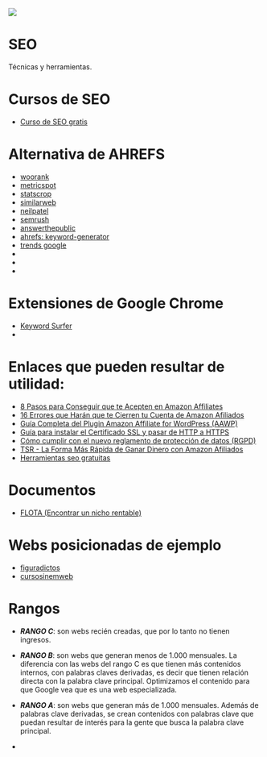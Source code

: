 ![](https://bigseoacademy.com/wp-content/themes/orbital-child/assets/img/of-bigseo.png)
# SEO
Técnicas y herramientas.

# Cursos de SEO  
* [Curso de SEO gratis](https://romualdfons.com/curso-seo/)

# Alternativa de AHREFS
* [woorank](https://www.woorank.com/es/)
* [metricspot](https://metricspot.com/)
* [statscrop](https://www.statscrop.com/)
* [similarweb](https://www.similarweb.com/)
* [neilpatel](https://app.neilpatel.com/es/traffic_analyzer/overview?lang=es&locId=2724&domain=decalaveras.com)
* [semrush](https://es.semrush.com/seo/)
* [answerthepublic](https://answerthepublic.com/)
* [ahrefs: keyword-generator](https://ahrefs.com/keyword-generator)
* [trends google](https://trends.google.com/trends/)
* []()
* []()
* []()

# Extensiones de Google Chrome

* [Keyword Surfer](https://chrome.google.com/webstore/detail/keyword-surfer/bafijghppfhdpldihckdcadbcobikaca?hl=en)
* []()

# Enlaces que pueden resultar de utilidad: 

* [8 Pasos para Conseguir que te Acepten en Amazon Affiliates](https://romualdfons.com/ser-afiliado-amazon/)
* [16 Errores que Harán que te Cierren tu Cuenta de Amazon Afiliados](https://romualdfons.com/errores-amazon-afiliados/)
* [Guía Completa del Plugin Amazon Affiliate for WordPress (AAWP)](https://romualdfons.com/amazon-affiliates-wordpress-aawp/)
* [Guía para instalar el Certificado SSL y pasar de HTTP a HTTPS](https://romualdfons.com/certificado-ssl/)
* [Cómo cumplir con el nuevo reglamento de protección de datos (RGPD)](https://romualdfons.com/nuevo-reglamento-proteccion-datos-rgpd/)
* [ TSR - La Forma Más Rápida de Ganar Dinero con Amazon Afiliados](https://romualdfons.com/tsr/)
* [Herramientas seo gratuitas](https://ahrefs.com/blog/es/herramientas-seo-gratuitas/)

# Documentos

* [FLOTA (Encontrar un nicho rentable)](https://github.com/leandrocosmetomassini/SEO/blob/master/Documentos/M%C3%A9todo%20FLOTA.pdf)


# Webs posicionadas de ejemplo

* [figuradictos](https://figuradictos.com/)
* [cursosinemweb](https://cursosinemweb.es/)


# Rangos
  
* ***RANGO C***: son webs recién creadas, que por lo tanto no tienen ingresos.  
* ***RANGO B***: son webs que generan menos de 1.000 mensuales. La diferencia con
las webs del rango C es que tienen más contenidos internos, con palabras claves
derivadas, es decir que tienen relación directa con la palabra clave principal.
Optimizamos el contenido para que Google vea que es una web especializada.  
* ***RANGO A***: son webs que generan más de 1.000 mensuales. Además de
palabras clave derivadas, se crean contenidos con palabras clave que puedan
resultar de interés para la gente que busca la palabra clave principal.  

* []()
